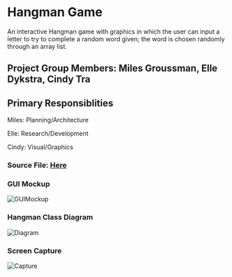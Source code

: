 # Hangman Game
An interactive Hangman game with graphics in which the user can input a letter to try to complete a random word given; the word is chosen randomly through an array list.

## Project Group Members: Miles Groussman, Elle Dykstra, Cindy Tra

## Primary Responsiblities 
Miles: Planning/Architecture

Elle: Research/Development

Cindy: Visual/Graphics

### Source File: [Here]()

### GUI Mockup
![GUIMockup](https://github.com/cindydtra/HangmanApp/blob/main/Images/HangmanGUI.png)

### Hangman Class Diagram
![Diagram](https://github.com/cindydtra/HangmanApp/blob/7c9669c07d2571dc54187eade15cfbc82654fbb5/Images/HangmanDiagram.png)

### Screen Capture
![Capture]()
